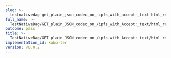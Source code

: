 ```yaml
---
slug: >-
  testnativedag-get_plain_json_codec_on_-ipfs_with_accept-_text-html_returns_html_(dag-index-html)-body
full_name: >-
  TestNativeDag/GET_plain_JSON_codec_on_/ipfs_with_Accept:_text/html_returns_HTML_(dag-index-html)/Body
outcome: pass
title: >-
  TestNativeDag/GET_plain_JSON_codec_on_/ipfs_with_Accept:_text/html_returns_HTML_(dag-index-html)/Body
implementation_id: kubo-ter
version: v0.0.2
---
```


